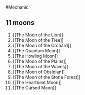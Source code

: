 #Mechanic







## 11 moons
1. [[The Moon of the Lion]]
2. [[The Moon of the Tree]]
3. [[The Moon of the Orchard]]
4. [[The Quantum Moon]]
5. [[The Howling Moon]]
6. [[The Moon of the Plains]]
7. [[The Moon of the Waves]]
8. [[The Moon of Obsidian]]
9. [[The Moon of the Stone Forest]]
10. [[The Heartbeat Moon]]
11. [[The Cursed Moon]]
